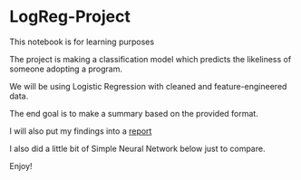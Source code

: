 # LogReg-Project

This notebook is for learning purposes

The project is making a classification model which predicts the likeliness of someone adopting a program.

We will be using Logistic Regression with cleaned and feature-engineered data.

The end goal is to make a summary based on the provided format.

I will also put my findings into a [report](https://docs.google.com/presentation/d/1dXClGP3vrzPI_cswL9WswarFeUpZ9G7kNgCI-cvShsQ/edit?usp=sharing)

I also did a little bit of Simple Neural Network below just to compare.

Enjoy!
